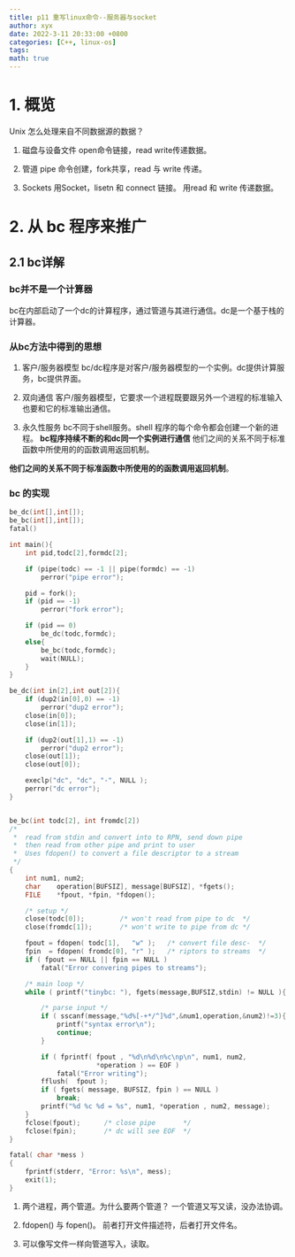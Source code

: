 ```yaml
---
title: p11 重写linux命令--服务器与socket
author: xyx
date: 2022-3-11 20:33:00 +0800
categories: [C++, linux-os]
tags: 
math: true
---
```


# 1. 概览

Unix 怎么处理来自不同数据源的数据？

1. 磁盘与设备文件
    open命令链接，read write传递数据。

2. 管道
    pipe 命令创建，fork共享，read 与 write 传递。

3. Sockets
    用Socket，lisetn 和 connect 链接。 用read 和 write 传递数据。 


# 2. 从 bc 程序来推广

## 2.1 bc详解

### bc并不是一个计算器

bc在内部启动了一个dc的计算程序，通过管道与其进行通信。dc是一个基于栈的计算器。

### 从bc方法中得到的思想

1. 客户/服务器模型
    bc/dc程序是对客户/服务器模型的一个实例。dc提供计算服务，bc提供界面。

2. 双向通信
    客户/服务器模型，它要求一个进程既要跟另外一个进程的标准输入也要和它的标准输出通信。

3. 永久性服务
    bc不同于shell服务。shell 程序的每个命令都会创建一个新的进程。 **bc程序持续不断的和dc同一个实例进行通信** 他们之间的关系不同于标准函数中所使用的的函数调用返回机制。

**他们之间的关系不同于标准函数中所使用的的函数调用返回机制**。

### bc 的实现

```c
be_dc(int[],int[]);
be_bc(int[],int[]);
fatal()

int main(){
    int pid,todc[2],formdc[2];

    if (pipe(todc) == -1 || pipe(formdc) == -1)
        perror("pipe error");

    pid = fork();
    if (pid == -1)
        perror("fork error");

    if (pid == 0)
        be_dc(todc,formdc);
    else{
        be_bc(todc,formdc);
        wait(NULL);
    }
}

be_dc(int in[2],int out[2]){
    if (dup2(in[0],0) == -1)
        perror("dup2 error");
    close(in[0]);
    close(in[1]);

    if (dup2(out[1],1) == -1)
        perror("dup2 error");
    close(out[1]);
    close(out[0]);

    execlp("dc", "dc", "-", NULL );
    perror("dc error");
}


be_bc(int todc[2], int fromdc[2])
/*
 *	read from stdin and convert into to RPN, send down pipe
 *	then read from other pipe and print to user
 *	Uses fdopen() to convert a file descriptor to a stream
 */
{
    int	num1, num2;
    char	operation[BUFSIZ], message[BUFSIZ], *fgets();
    FILE	*fpout, *fpin, *fdopen();

    /* setup */
    close(todc[0]);			/* won't read from pipe to dc  */
    close(fromdc[1]);		/* won't write to pipe from dc */

    fpout = fdopen( todc[1],   "w" );	/* convert file desc-  */
    fpin  = fdopen( fromdc[0], "r" );	/* riptors to streams  */
    if ( fpout == NULL || fpin == NULL )
        fatal("Error convering pipes to streams");

    /* main loop */
    while ( printf("tinybc: "), fgets(message,BUFSIZ,stdin) != NULL ){

        /* parse input */
        if ( sscanf(message,"%d%[-+*/^]%d",&num1,operation,&num2)!=3){
            printf("syntax error\n");
            continue;
        }

        if ( fprintf( fpout , "%d\n%d\n%c\np\n", num1, num2,
                      *operation ) == EOF )
            fatal("Error writing");
        fflush(  fpout );
        if ( fgets( message, BUFSIZ, fpin ) == NULL )
            break;
        printf("%d %c %d = %s", num1, *operation , num2, message);
    }
    fclose(fpout);		/* close pipe		*/
    fclose(fpin);		/* dc will see EOF	*/
}

fatal( char *mess )
{
    fprintf(stderr, "Error: %s\n", mess);
    exit(1);
}

```

1. 两个进程，两个管道。为什么要两个管道？  一个管道又写又读，没办法协调。

2. fdopen() 与 fopen()。 前者打开文件描述符，后者打开文件名。

3. 可以像写文件一样向管道写入，读取。


